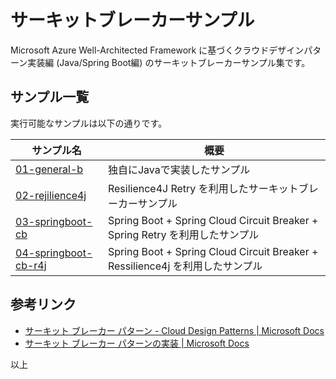 # サーキットブレーカーサンプル

Microsoft Azure Well-Architected Framework に基づくクラウドデザインパターン実装編 (Java/Spring Boot編) のサーキットブレーカーサンプル集です。

## サンプル一覧

実行可能なサンプルは以下の通りです。

| サンプル名                                               | 概要                                                                           |
| -------------------------------------------------------- | ------------------------------------------------------------------------------ |
| [01-general-b](./01-general-cb/README.md)                | 独自にJavaで実装したサンプル                                                   |
| [02-rejilience4j](./02-resilience4j-cb/README.md)        | Resilience4J Retry を利用したサーキットブレーカーサンプル                      |
| [03-springboot-cb](./03-springboot-cb/README.md)         | Spring Boot + Spring Cloud Circuit Breaker + Spring Retry を利用したサンプル   |
| [04-springboot-cb-r4j](./04-springboot-cb-r4j/README.md) | Spring Boot + Spring Cloud Circuit Breaker + Ressilience4j  を利用したサンプル |

## 参考リンク

* [サーキット ブレーカー パターン - Cloud Design Patterns | Microsoft Docs](https://docs.microsoft.com/ja-jp/azure/architecture/patterns/circuit-breaker)
* [サーキット ブレーカー パターンの実装 | Microsoft Docs](https://docs.microsoft.com/ja-jp/dotnet/architecture/microservices/implement-resilient-applications/implement-circuit-breaker-pattern)

以上

